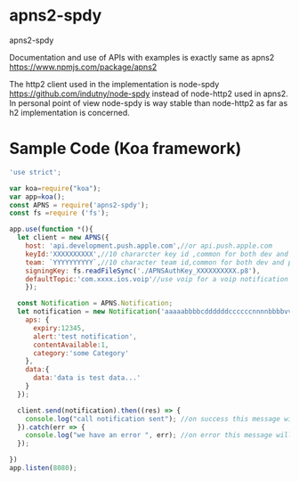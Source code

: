 # apns2-spdy
apns2-spdy

Documentation and use of APIs with examples is exactly same as apns2
https://www.npmjs.com/package/apns2

The http2 client used in the implementation is node-spdy https://github.com/indutny/node-spdy instead of node-http2 used in apns2.
In personal point of view node-spdy is way stable than node-http2 as far as h2 implementation is concerned.

# Sample Code (Koa framework)
```javascript
'use strict';

var koa=require("koa");
var app=koa();
const APNS = require('apns2-spdy');
const fs =require ('fs');

app.use(function *(){
  let client = new APNS({
    host: 'api.development.push.apple.com',//or api.push.apple.com
    keyId:'XXXXXXXXXX',//10 chararcter key id ,common for both dev and prod environments
    team: `YYYYYYYYYY`,//10 character team id,common for both dev and prod environments
    signingKey: fs.readFileSync('./APNSAuthKey_XXXXXXXXXX.p8'),
    defaultTopic:'com.xxxx.ios.voip'//use voip for a voip notification
    });

  const Notification = APNS.Notification;
  let notification = new Notification('aaaaabbbbcddddddccccccnnnnbbbbvvvvvggggg1111122222223333', { // device notification id //or device token
    aps: {
      expiry:12345,
      alert:'test notification',
      contentAvailable:1,
      category:'some Category'
    },
    data:{
      data:'data is test data...'
    }
  });

  client.send(notification).then((res) => {
    console.log("call notification sent"); //on success this message will be displayed in console
  }).catch(err => {
    console.log("we have an error ", err); //on error this message will be displayed in console with error details
  });

})
app.listen(8080);
```
